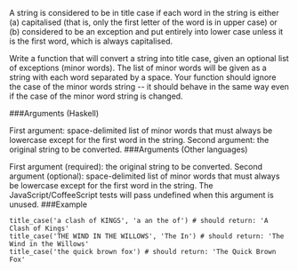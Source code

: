 A string is considered to be in title case if each word in the string is either (a) capitalised (that is, only the first letter of the word is in upper case) or (b) considered to be an exception and put entirely into lower case unless it is the first word, which is always capitalised.

Write a function that will convert a string into title case, given an optional list of exceptions (minor words). The list of minor words will be given as a string with each word separated by a space. Your function should ignore the case of the minor words string -- it should behave in the same way even if the case of the minor word string is changed.

###Arguments (Haskell)

First argument: space-delimited list of minor words that must always be lowercase except for the first word in the string.
Second argument: the original string to be converted.
###Arguments (Other languages)

First argument (required): the original string to be converted.
Second argument (optional): space-delimited list of minor words that must always be lowercase except for the first word in the string. The JavaScript/CoffeeScript tests will pass undefined when this argument is unused.
###Example

    title_case('a clash of KINGS', 'a an the of') # should return: 'A Clash of Kings'
    title_case('THE WIND IN THE WILLOWS', 'The In') # should return: 'The Wind in the Willows'
    title_case('the quick brown fox') # should return: 'The Quick Brown Fox'